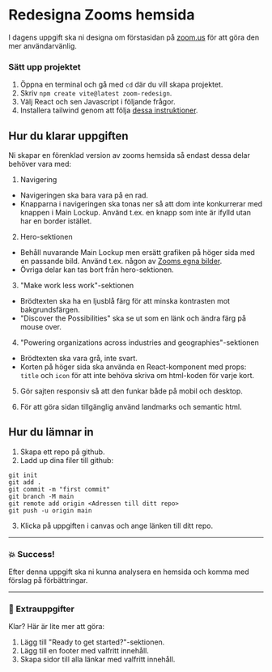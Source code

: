 # Redesigna Zooms hemsida

I dagens uppgift ska ni designa om förstasidan på [zoom.us](https://zoom.us/) för att göra den mer användarvänlig.

### Sätt upp projektet

1. Öppna en terminal och gå med `cd` där du vill skapa projektet.
2. Skriv `npm create vite@latest zoom-redesign`.
3. Välj React och sen Javascript i följande frågor.
4. Installera tailwind genom att följa [dessa instruktioner](https://tailwindcss.com/docs/guides/vite).

## Hur du klarar uppgiften

Ni skapar en förenklad version av zooms hemsida så endast dessa delar behöver vara med:

1. Navigering

- Navigeringen ska bara vara på en rad.
- Knapparna i navigeringen ska tonas ner så att dom inte konkurrerar med knappen i Main Lockup. Använd t.ex. en knapp som inte är ifylld utan har en border istället.

2. Hero-sektionen

- Behåll nuvarande Main Lockup men ersätt grafiken på höger sida med en passande bild. Använd t.ex. någon av [Zooms egna bilder](https://explore.zoom.us/en/media-kit/#:~:text=Zoom%20Webinars-,Product%20Photos,-Zoom%20Meetings). 
- Övriga delar kan tas bort från hero-sektionen.

3. "Make work less work"-sektionen

- Brödtexten ska ha en ljusblå färg för att minska kontrasten mot bakgrundsfärgen.
- "Discover the Possibilities" ska se ut som en länk och ändra färg på mouse over.

4. "Powering organizations across industries and geographies"-sektionen

- Brödtexten ska vara grå, inte svart.
- Korten på höger sida ska använda en React-komponent med props: `title` och `icon` för
  att inte behöva skriva om html-koden för varje kort.

5. Gör sajten responsiv så att den funkar både på mobil och desktop.

6. För att göra sidan tillgänglig använd landmarks och semantic html.

## Hur du lämnar in

1. Skapa ett repo på github.
2. Ladd up dina filer till github:

```
git init
git add .
git commit -m "first commit"
git branch -M main
git remote add origin <Adressen till ditt repo>
git push -u origin main
```

3. Klicka på uppgiften i canvas och ange länken till ditt repo.


---

### :boom: Success!

Efter denna uppgift ska ni kunna analysera en hemsida och komma med förslag på förbättringar.

---

### :runner: Extrauppgifter

Klar? Här är lite mer att göra:

1. Lägg till "Ready to get started?"-sektionen.
1. Lägg till en footer med valfritt innehåll.
1. Skapa sidor till alla länkar med valfritt innehåll.
